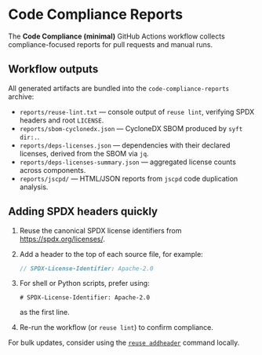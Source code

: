 # Code Compliance Reports

The **Code Compliance (minimal)** GitHub Actions workflow collects compliance-focused reports for pull requests and manual runs.

## Workflow outputs

All generated artifacts are bundled into the `code-compliance-reports` archive:

- `reports/reuse-lint.txt` — console output of `reuse lint`, verifying SPDX headers and root `LICENSE`.
- `reports/sbom-cyclonedx.json` — CycloneDX SBOM produced by `syft dir:.`.
- `reports/deps-licenses.json` — dependencies with their declared licenses, derived from the SBOM via `jq`.
- `reports/deps-licenses-summary.json` — aggregated license counts across components.
- `reports/jscpd/` — HTML/JSON reports from `jscpd` code duplication analysis.

## Adding SPDX headers quickly

1. Reuse the canonical SPDX license identifiers from <https://spdx.org/licenses/>.
2. Add a header to the top of each source file, for example:
   ```kotlin
   // SPDX-License-Identifier: Apache-2.0
   ```
3. For shell or Python scripts, prefer using:

   ```
   # SPDX-License-Identifier: Apache-2.0
   ```

   as the first line.
4. Re-run the workflow (or `reuse lint`) to confirm compliance.

For bulk updates, consider using the [`reuse addheader`](https://reuse.software/) command locally.
